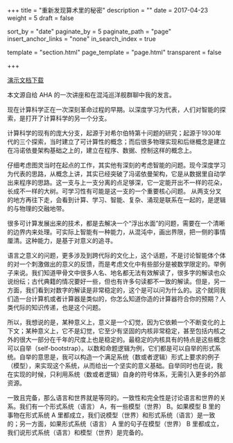 +++
title = "重新发现算术里的秘密"
description = ""
date = 2017-04-23
weight = 5
draft = false

sort_by = "date"
paginate_by = 5
paginate_path = "page"
insert_anchor_links = "none"
in_search_index = true

template = "section.html"
page_template = "page.html"
transparent = false

+++

[演示文档下载](/downloads/rediscovery.pdf)

本文源自给 AHA 的一次讲座和在混沌巡洋舰群聊中我的发言。

现在计算科学正在一次深刻革命过程的早期。以深度学习为代表，人们对智能的探索，是打开了计算科学的另一个分支。

计算科学的现有的庞大分支，起源于对希尔伯特第十问题的研究；起源于1930年代的三个探索，当时建立了可计算性的概念；而后很多物理实现和后继概念是建立在冯诺依曼架构基础之上的，建立在程序、数据、控制这样的概念上。

仔细考虑图灵当时在起点的工作，其实他有深刻的考虑智能的问题。现今深度学习为代表的思路，从概念上讲，其实已经突破了冯诺依曼架构，它是从数据里自动学出来程序的思路。这一支与上一支分离的点足够深，它一定能开出不一样的花朵，长成不一样的大树。可学习性有可能是这一支的一个重要核心问题。 从两支分叉的地方再往下走，会看到计算、学习、智能、复杂、涌现是联系在一起的，是逻辑的与物理的交融地带。

很多可计算发展出来的技术，都是去解决一个“浮出水面”的问题，需要在一个清晰的边界内来处理。可实际上智能有一种能力，从混沌中，画出界限，把一侧的事情厘清。这种能力，是基于对意义的追寻。

语言之意义的问题，更多涉及到跨代际的文化上，这个话题，不是讨论智能体个体的对一个刺激做出的意义的反馈，而是考虑文化中有些部分是被数学限定的。举例子来说。我们知道甲骨文中很多人名、地名都无法有效解读了，很多字的解读也众说纷纭；古代典籍的情况要好一些，但也有许多句读都不一致的解读。但是，另一方面，我们看到对数字的解读是非常稳定的，这个是可以问为什么的。这个就同我们造一台计算机或者计算器是类似的，你怎么知道你造的计算器符合你的预期？人类代际的知识传递，也是这个问题。

所以，我想说的是，某种意义上，意义是一个幻觉，因为它依赖一个不断变化的上下文；某种意义上，它不是幻觉，它至少有坚固的内核非常稳定，甚至包括内核之外的很大一部分在千年的尺度上也是稳定的。最稳定的内核具有的特点是这些概念可以自举（self-bootstrap）。以数和命题逻辑为例，它们都是可以自举的形式系统。自举的意思是，我可以构造一个满足系统（数或者逻辑）形式上要求的例子（模型），来实现这个系统，从而给出一个坚实的意义基础。自举同时也在说，我在实现的时候，只利用系统（数或者逻辑）自身的符号体系，无需引入更多的外部资源。

一致且完备，那么语言和世界就是等同的。一致性和完全性是讨论语言和世界的关系。我们有一个形式系统（语言） A，有一些模型（世界） B。如果模型 B 里的事物在形式系统 A 里都成立，我们说模型（世界）和形式系统（语言）是一致的；另一方面，如果形式系统（语言） A 里的句子在模型（世界） B 里都成立，我们说形式系统（语言）和模型（世界）是完备的。
